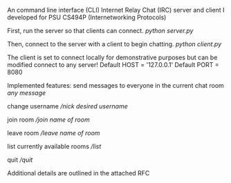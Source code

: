 An command line interface (CLI) Internet Relay Chat (IRC) server and client I developed for PSU CS494P (Internetworking Protocols)

First, run the server so that clients can connect.
_python server.py_

Then, connect to the server with a client to begin chatting.
_python client.py_

The client is set to connect locally for demonstrative purposes but can be modified connect to any server!
Default HOST = '127.0.0.1'
Default PORT = 8080


Implemented features:
send messages to everyone in the current chat room
_*any message*_

change username
_/nick *desired username*_

join room
_/join *name of room*_

leave room
_/leave *name of room*_

list currently available rooms
_/list_

quit
_/quit_


Additional details are outlined in the attached RFC


